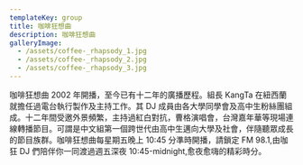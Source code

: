 ```yaml
---
templateKey: group
title: 咖啡狂想曲
description: 咖啡狂想曲
galleryImage:
  - /assets/coffee-_rhapsody_1.jpg
  - /assets/coffee-_rhapsody_2.jpg
  - /assets/coffee-_rhapsody_3.jpg
---
```


咖啡狂想曲 2002 年開播，至今已有十二年的廣播歷程。組長 KangTa 在紐西蘭就擔任過電台執行製作及主持工作。其 DJ 成員由各大學同學會及高中生粉絲團組成。十二年間受邀外景頻繁，主持過紅白對抗，曹格演唱會，台灣嘉年華等現場連線轉播節目。可謂是中文組第一個跨世代由高中生邁向大學及社會，伴隨聽眾成長的節目族群。咖啡狂想曲每星期五晚上 10:45 分準時開播，請鎖定 FM 98.1,由咖狂 DJ 們陪伴你一同渡過週五深夜 10:45-midnight,愈夜愈嗨的精彩時分。
